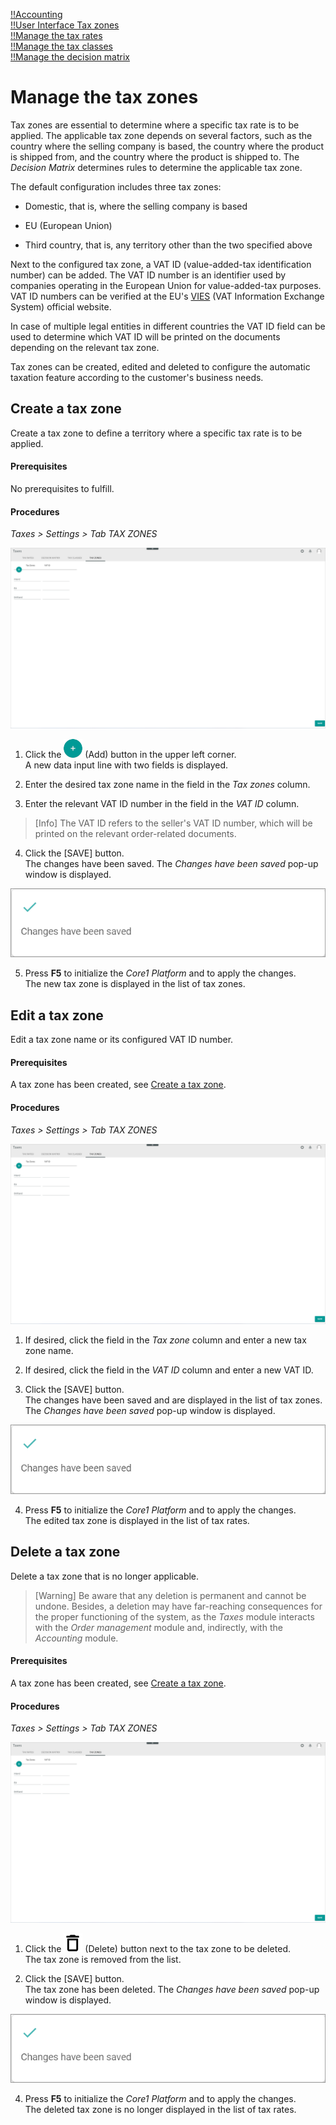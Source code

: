 [!!Accounting](RetailSuiteAccounting)  
[!!User Interface Tax zones](../UserInterface/01d_TaxZones.md)  
[!!Manage the tax rates](./01_ManageTaxRates.md)  
[!!Manage the tax classes](./02_ManageTaxClasses.md)  
[!!Manage the decision matrix](../Operation/01_ManageDecisionMatrix.md)  


# Manage the tax zones

Tax zones are essential to determine where a specific tax rate is to be applied. The applicable tax zone depends on several factors, such as the country where the selling company is based, the country where the product is shipped from, and the country where the product is shipped to. The *Decision Matrix* determines rules to determine the applicable tax zone. 

The default configuration includes three tax zones:

  - Domestic, that is, where the selling company is based

  - EU (European Union)  

  - Third country, that is, any territory other than the two specified above  

Next to the configured tax zone, a VAT ID (value-added-tax identification number) can be added. The VAT ID number is an identifier used by companies operating in the European Union for value-added-tax purposes. VAT ID numbers can be verified at the EU's [VIES](https://ec.europa.eu/taxation_customs/vies/) (VAT Information Exchange System) official website.

In case of multiple legal entities in different countries the VAT ID field can be used to determine which VAT ID will be printed on the documents depending on the relevant tax zone.

Tax zones can be created, edited and deleted to configure the automatic taxation feature according to the customer's business needs.


## Create a tax zone

Create a tax zone to define a territory where a specific tax rate is to be applied.

#### Prerequisites  

No prerequisites to fulfill.

#### Procedures

*Taxes > Settings > Tab TAX ZONES*

![Tax zones](../../Assets/Screenshots/Taxes/Settings/TaxZones/TaxZones.png "[Tax zones]")

1. Click the ![Add](../../Assets/Icons/Plus01.png "[Add]") (Add) button in the upper left corner.   
A new data input line with two fields is displayed.  

2. Enter the desired tax zone name in the field in the *Tax zones* column.  

3. Enter the relevant VAT ID number in the field in the *VAT ID* column.  

  > [Info] The VAT ID refers to the seller's VAT ID number, which will be printed on the relevant order-related documents.

4. Click the [SAVE] button.  
The changes have been saved. The *Changes have been saved* pop-up window is displayed.

  ![Changes saved](../../Assets/Screenshots/Taxes/Settings/TaxClasses/ChangesSaved.png "[Changes saved]")

5. Press **F5** to initialize the *Core1 Platform* and to apply the changes.   
The new tax zone is displayed in the list of tax zones.


## Edit a tax zone

Edit a tax zone name or its configured VAT ID number.

#### Prerequisites

A tax zone has been created, see [Create a tax zone](#create-a-tax-zone).

#### Procedures

*Taxes > Settings > Tab TAX ZONES*

![Tax zones](../../Assets/Screenshots/Taxes/Settings/TaxZones/TaxZones.png "[Tax zones]")

1. If desired, click the field in the *Tax zone* column and enter a new tax zone name.

2. If desired, click the field in the *VAT ID* column and enter a new VAT ID.

3. Click the [SAVE] button.  
  The changes have been saved and are displayed in the list of tax zones. The *Changes have been saved* pop-up window is displayed.

  ![Changes saved](../../Assets/Screenshots/Taxes/Settings/TaxClasses/ChangesSaved.png "[Changes saved]")

4. Press **F5** to initialize the *Core1 Platform* and to apply the changes.  
The edited tax zone is displayed in the list of tax rates.


## Delete a tax zone

Delete a tax zone that is no longer applicable.  

> [Warning] Be aware that any deletion is permanent and cannot be undone. Besides, a deletion may have far-reaching consequences for the proper functioning of the system, as the *Taxes* module interacts with the *Order management* module and, indirectly, with the *Accounting* module.

#### Prerequisites

A tax zone has been created, see [Create a tax zone](#create-a-tax-zone).

#### Procedures

*Taxes > Settings > Tab TAX ZONES*

![Tax zones](../../Assets/Screenshots/Taxes/Settings/TaxZones/TaxZones.png "[Tax zones]")

1. Click the ![Delete](../../Assets/Icons/Trash08.png "[Delete]") (Delete) button next to the tax zone to be deleted.  
  The tax zone is removed from the list.

3. Click the [SAVE] button.  
  The tax zone has been deleted. The *Changes have been saved* pop-up window is displayed.

  ![Changes saved](../../Assets/Screenshots/Taxes/Settings/TaxClasses/ChangesSaved.png "[Changes saved]")

4. Press **F5** to initialize the *Core1 Platform* and to apply the changes.  
The deleted tax zone is no longer displayed in the list of tax rates.
